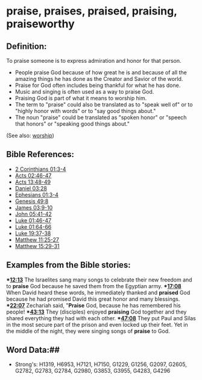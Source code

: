 # praise, praises, praised, praising, praiseworthy #

## Definition: ##

To praise someone is to express admiration and honor for that person.

* People praise God because of how great he is and because of all the amazing things he has done as the Creator and Savior of the world.
* Praise for God often includes being thankful for what he has done.
* Music and singing is often used as a way to praise God.
* Praising God is part of what it means to worship him.
* The term to "praise" could also be translated as to "speak well of" or to "highly honor with words" or to "say good things about."
* The noun "praise" could be translated as "spoken honor" or "speech that honors" or "speaking good things about." 

(See also: [worship](../kt/worship.md))

## Bible References: ##

* [2 Corinthians 01:3-4](rc://en/tn/help/2co/01/03)
* [Acts 02:46-47](rc://en/tn/help/act/02/46)
* [Acts 13:48-49](rc://en/tn/help/act/13/48)
* [Daniel 03:28](rc://en/tn/help/dan/03/28)
* [Ephesians 01:3-4](rc://en/tn/help/eph/01/03)
* [Genesis 49:8](rc://en/tn/help/gen/49/08)
* [James 03:9-10](rc://en/tn/help/jas/03/09)
* [John 05:41-42](rc://en/tn/help/jhn/05/41)
* [Luke 01:46-47](rc://en/tn/help/luk/01/46)
* [Luke 01:64-66](rc://en/tn/help/luk/01/64)
* [Luke 19:37-38](rc://en/tn/help/luk/19/37)
* [Matthew 11:25-27](rc://en/tn/help/mat/11/25)
* [Matthew 15:29-31](rc://en/tn/help/mat/15/29)

## Examples from the Bible stories: ##

  __*[12:13](rc://en/tn/help/obs/12/13)__ The Israelites sang many songs to celebrate their new freedom and to __praise__ God because he saved them from the Egyptian army.
  __*[17:08](rc://en/tn/help/obs/17/08)__ When David heard these words, he immediately thanked and __praised__ God because he had promised David this great honor and many blessings. 
  __*[22:07](rc://en/tn/help/obs/22/07)__ Zechariah said, "__Praise__ God, because he has remembered his people!
  __*[43:13](rc://en/tn/help/obs/43/13)__ They (disciples) enjoyed __praising__ God together and they shared everything they had with each other.
  __*[47:08](rc://en/tn/help/obs/47/08)__ They put Paul and Silas in the most secure part of the prison and even locked up their feet. Yet in the middle of the night, they were singing songs of __praise__ to God.

## Word Data:##

* Strong's: H1319, H6953, H7121, H7150, G1229, G1256, G2097, G2605, G2782, G2783, G2784, G2980, G3853, G3955, G4283, G4296
